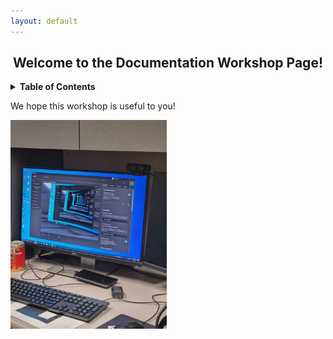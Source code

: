 ```yaml
---
layout: default
---
```


<h2 align="center">Welcome to the Documentation Workshop Page!</h2>
<div>
    <details>
    <summary><strong>Table of Contents</strong></summary>
    <ol>
        <li><a href="/bunnhimaybe/DocumentationWorkshop/wiki/">Home</a></li>
        <li><a href="/bunnhimaybe/DocumentationWorkshop/wiki/commit-messages">Commit Messages</a></li>
        <li><a href="/bunnhimaybe/DocumentationWorkshop/wiki/readme-files">README Files</a></li>
        <li><a href="/bunnhimaybe/DocumentationWorkshop/wiki/gitHub-pages/">GitHub Pages</a></li>
        </li>
        <li><a href="/bunnhimaybe/DocumentationWorkshop/wiki/gitHub-wikis/">GitHub Wikis</a></li>
        </li>
        <li><a href="/bunnhimaybe/DocumentationWorkshop/wiki/Auto%E2%80%90Documentation">Auto-Documentation</a>
        </li>
    </ol>
    </details>
<div>

<p>
    We hope this workshop is useful to you!
</p>

<img align="center" src="https://github.com/bunnhimaybe/DocumentationWorkshop/blob/master/images/repeating.jpg?raw=true" width=250>

<!--
Text can be **bold**, _italic_, or ~~strikethrough~~.

[Link to another page](./another-page.html).

There should be whitespace between paragraphs.

There should be whitespace between paragraphs. We recommend including a README, or a file with information about your project.

# Header 1

This is a normal paragraph following a header. GitHub is a code hosting platform for version control and collaboration. It lets you and others work together on projects from anywhere.
-->
